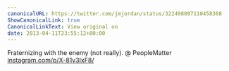 ```yaml
---
canonicalURL: https://twitter.com/jmjordan/status/322498097110458368
ShowCanonicalLink: true
CanonicalLinkText: View original on
date: 2013-04-11T23:55:12+00:00
---
```

Fraternizing with the enemy (not really). @ PeopleMatter [instagram.com/p/X-81v3IxF8/](http://instagram.com/p/X-81v3IxF8/)
